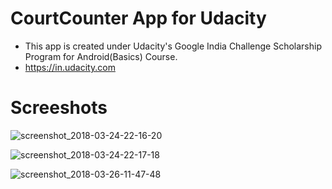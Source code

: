 # CourtCounter App for Udacity
* This app is created under Udacity's Google India Challenge Scholarship Program for Android(Basics) Course.
* https://in.udacity.com



# Screeshots
![screenshot_2018-03-24-22-16-20](https://user-images.githubusercontent.com/14359303/37890615-bee522bc-30ee-11e8-99c2-f64d7aed6ce3.png)

![screenshot_2018-03-24-22-17-18](https://user-images.githubusercontent.com/14359303/37890627-ca9bb29c-30ee-11e8-944f-49e3789899d1.png)

![screenshot_2018-03-26-11-47-48](https://user-images.githubusercontent.com/14359303/37890639-d6a05822-30ee-11e8-8fcc-7bcb9b4db3c2.png)

